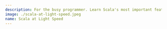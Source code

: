 ```yaml
---
description: For the busy programmer. Learn Scala's most important features in the time it takes to watch a movie.
image: ./scala-at-light-speed.jpeg
name: Scala at Light Speed
---
```

